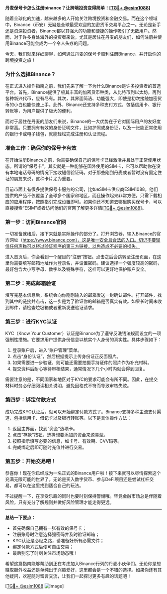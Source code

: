 **丹麦保号卡怎么注册binance？让跨境投资变得简单！[[TG💪+ @esim1088](https://t.me/s/esim1088)]**

随着全球化的加速，越来越多的人开始关注跨境投资和金融交易。而在这个领域中，Binance（币安）无疑是全球最受欢迎的加密货币交易平台之一。无论是新手还是资深投资者，Binance都以其强大的功能和便捷的操作吸引了无数用户。然而，对于许多身处海外的投资者来说，尤其是居住在丹麦的朋友们，如何注册并使用Binance可能会成为一个令人头疼的问题。

今天，我们就来详细聊聊，如何通过丹麦的保号卡顺利注册Binance，并开启你的跨境投资之旅！

### **为什么选择Binance？**

在正式进入操作指南之前，我们先来了解一下为什么Binance是许多投资者的首选平台。首先，Binance提供了极其丰富的加密货币种类，从比特币到以太坊，再到各种新兴代币，应有尽有。其次，其界面简洁、功能强大，即使是初次接触加密货币的小白也能快速上手。此外，Binance还支持多种支付方式，包括信用卡、银行转账等，为用户提供了极大的便利。

而对于居住在丹麦的朋友们来说，Binance的一大优势在于它对国际用户的友好度非常高。只要拥有有效的身份证明文件，比如护照或身份证，以及一张能正常使用的银行卡或电子钱包，就能轻松完成注册和认证流程。

### **准备工作：确保你的保号卡有效**

在开始注册Binance之前，你需要确保自己的保号卡已经激活并且处于正常使用状态。所谓的“保号卡”，其实就是一种能够在国外使用的SIM卡，它可以帮助你在没有本地电话号码的情况下接收短信验证码。对于那些刚到丹麦或者暂时没有固定住址的朋友来说，这种卡片尤为重要。

目前市面上有很多提供保号卡服务的公司，比如eSIM卡供应商ESIM1088，他们提供的产品不仅覆盖了全球多个国家和地区，而且操作起来非常方便。只需下载相应的应用程序，按照指引完成设置即可。如果你还不知道去哪里购买保号卡，可以直接搜索“ESIM”或者访问他们的官网了解更多详情[[TG💪+ @esim1088](https://t.me/s/esim1088)]。

### **第一步：访问Binance官网**

一切准备就绪后，接下来就是实际操作的部分了。打开浏览器，输入Binance的官方网址（https://www.binance.com），这是唯一安全且合法的入口。切记不要轻信任何声称可以绕过验证程序的第三方链接，以免造成不必要的损失。

进入首页后，你会看到一个醒目的“注册”按钮。点击之后会跳转至注册页面，在这里你需要填写邮箱地址作为登录名，并设置密码。建议选择一个强度较高的密码，最好包含大小写字母、数字以及特殊字符，这样可以更好地保护账户安全。

### **第二步：完成邮箱验证**

填写完基本信息后，系统会向你刚刚输入的邮箱发送一封确认邮件。打开邮件，找到其中的链接并点击，这一步是为了验证你的邮箱是否真实有效。如果长时间未收到邮件，请检查垃圾箱或者重新发送验证请求。

### **第三步：进行KYC认证**

KYC（Know Your Customer）认证是Binance为了遵守反洗钱法规而设立的一项强制性措施。它要求用户提供身份信息以核实个人身份的真实性。具体步骤如下：

1. 登录账户后，进入“账户管理”菜单。
2. 点击“身份认证”，然后根据提示上传身份证正反面照片。
3. 如果需要进一步验证，则可能还需要拍摄手持证件的照片作为补充材料。
4. 提交资料后耐心等待审核结果，通常情况下几个小时内就会得到回复。

需要注意的是，不同国家和地区对于KYC的要求可能会有所不同。因此，在提交材料时务必仔细阅读相关说明，避免因格式不符而导致审核失败。

### **第四步：绑定付款方式**

成功完成KYC认证后，就可以开始绑定付款方式了。Binance支持多种主流支付渠道，包括信用卡、借记卡以及银行转账等。以下是具体操作方法：

1. 返回主界面，找到“资金”选项卡。
2. 点击“存款”按钮，选择想要添加的资金来源类型。
3. 按照指示填写必要的信息，如卡号、有效期、CVV码等。
4. 完成绑定后即可随时充值并进行交易。

### **第五步：开始交易吧！**

恭喜你！现在你已经成为一名正式的Binance用户啦！接下来就可以尽情探索这个充满无限可能的世界了。无论是买入数字货币、参与DeFi项目还是尝试杠杆交易，都可以在这里找到适合自己的玩法。

不过提醒一下，在享受乐趣的同时也要时刻保持警惕哦。毕竟金融市场总是伴随着风险，只有充分了解规则并做好风险管理才能走得更远。

---

**总结一下要点：**
- 首先确保自己拥有一张有效的保号卡；
- 注册账号时注意选择强密码并及时验证邮箱；
- KYC认证是必经之路，请准备好所有必需文件；
- 绑定付款方式后便可自由交易；
- 最后别忘了时刻关注市场动态哦！

希望这篇指南能够帮助到正在考虑加入Binance行列的丹麦小伙伴们。无论你是想赚取额外收益还是单纯出于兴趣爱好，这里都会是一个不错的选择。如果你还有其他疑问，欢迎随时留言交流，让我们一起探讨更多有趣的话题吧！

[[TG💪+ @esim1088](https://t.me/s/esim1088) ![Image](https://i.postimg.cc/4NQfJmqS/Snipaste-2025-05-13-00-14-12.png)]